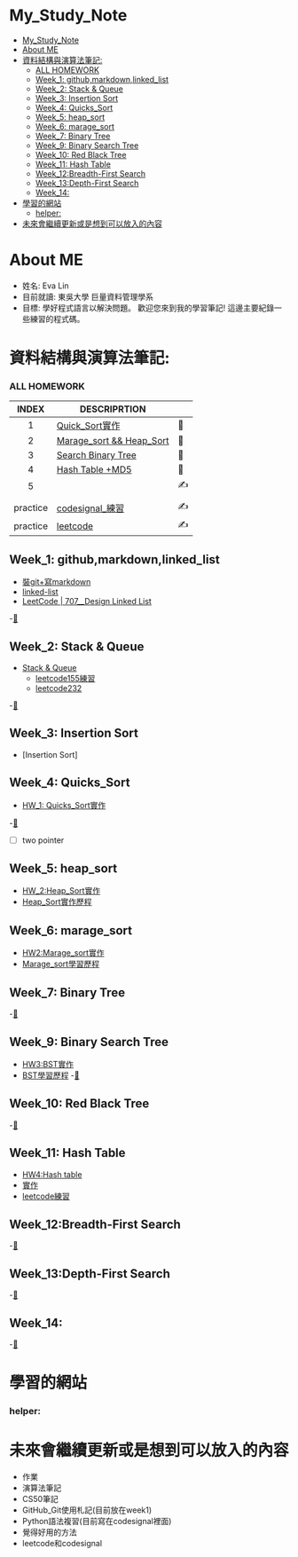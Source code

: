 # My_Study_Note

<!-- TOC START min:1 max:3 link:true asterisk:false update:true -->
- [My_Study_Note](#my_study_note)
- [About ME](#about-me)
- [資料結構與演算法筆記:](#資料結構與演算法筆記)
    - [ALL HOMEWORK](#all-homework)
  - [Week_1: github,markdown,linked_list](#week_1-githubmarkdownlinked_list)
  - [Week_2: Stack & Queue](#week_2-stack--queue)
  - [Week_3: Insertion Sort](#week_3-insertion-sort)
  - [Week_4: Quicks_Sort](#week_4-quicks_sort)
  - [Week_5: heap_sort](#week_5-heap_sort)
  - [Week_6: marage_sort](#week_6-marage_sort)
  - [Week_7: Binary Tree](#week_7-binary-tree)
  - [Week_9: Binary Search Tree](#week_9-binary-search-tree)
  - [Week_10: Red Black Tree](#week_10-red-black-tree)
  - [Week_11: Hash Table](#week_11-hash-table)
  - [Week_12:Breadth-First Search](#week_12breadth-first-search)
  - [Week_13:Depth-First Search](#week_13depth-first-search)
  - [Week_14:](#week_14)
- [學習的網站](#學習的網站)
    - [helper:](#helper)
- [未來會繼續更新或是想到可以放入的內容](#未來會繼續更新或是想到可以放入的內容)
<!-- TOC END -->





# About ME
* 姓名: Eva Lin
* 目前就讀: 東吳大學 巨量資料管理學系
* 目標: 學好程式語言以解決問題。
  歡迎您來到我的學習筆記! 這邊主要紀錄一些練習的程式碼。



# 資料結構與演算法筆記:

### ALL HOMEWORK
|INDEX|DESCRIPRTION|  |
|:----:|------------|--|
|1|[Quick_Sort實作](https://github.com/evaneversaydie/My_Study_Note/tree/master/HW1)|🙌|
|2|[Marage_sort && Heap_Sort](https://github.com/evaneversaydie/My_Study_Note/tree/master/HW2)|🙌|
|3|[Search Binary Tree](https://github.com/evaneversaydie/My_Study_Note/tree/master/HW3)|🙌|
|4|[Hash Table +MD5](https://github.com/evaneversaydie/My_Study_Note/tree/master/HW4)|🙌|
|5|[](https://github.com/evaneversaydie/My_Study_Note/tree/master/HW5)|✍|
||||
|practice|[codesignal_練習](https://github.com/evaneversaydie/My_Study_Note/tree/master/leetcode)|✍|
|practice|[leetcode](https://github.com/evaneversaydie/My_Study_Note/tree/master/leetcode)|✍|

## Week_1: github,markdown,linked_list
*  [裝git+寫markdown](https://github.com/evaneversaydie/My_Study_Note/blob/master/Week1_Linked%20list/%E6%8E%A5%E8%A7%B8github-%E4%BD%BF%E7%94%A8%E5%BF%83%E5%BE%97%2B%E8%A3%9Dgit%2B%E5%AF%ABmarkdown.md)
* [linked-list](https://github.com/evaneversaydie/My_Study_Note/blob/master/Week1_Linked%20list/Week1_Linked%20list.md)
*  [LeetCode | 707__Design Linked List](https://github.com/evaneversaydie/My_Study_Note/blob/master/leetcode/707_Design%20Linked%20List.ipynb)

-[📃](#my_study_note)


## Week_2: Stack & Queue

* [Stack & Queue]('https://github.com/evaneversaydie/My_Study_Note/tree/master/Week2_Stack%26Queue/week2_Stack&Queue.md')
  - [leetcode155練習](https://github.com/evaneversaydie/My_Study_Note/blob/master/leetcode/155.%20Min%20Stack.md)
  - [leetcode232 ](https://github.com/evaneversaydie/My_Study_Note/blob/master/leetcode/232%20Implement%20Queue%20using%20Stacks.md)

-[📃](#my_study_note)

## Week_3: Insertion Sort

*  [Insertion Sort]


## Week_4: Quicks_Sort
* [HW_1: Quicks_Sort實作](https://github.com/evaneversaydie/My_Study_Note/blob/master/Week4_QuickSort/Quick_Sort.ipynb)

-[📃](#my_study_note)
- [ ] two pointer

## Week_5: heap_sort
- [HW_2:Heap_Sort實作](https://github.com/evaneversaydie/My_Study_Note/blob/master/HW2/heap_sort_06170128.py)
- [Heap_Sort實作歷程](https://github.com/evaneversaydie/My_Study_Note/blob/master/HW2/heap_sort_%E5%AD%B8%E7%BF%92%E6%AD%B7%E7%A8%8B_%E6%B5%81%E7%A8%8B%E5%9C%96_%E5%8F%83%E8%80%83%E8%B3%87%E6%96%99.md)
## Week_6: marage_sort
- [HW2:Marage_sort實作](https://github.com/evaneversaydie/My_Study_Note/blob/master/HW2/merge_sort_06170128.py)
- [Marage_sort學習歷程](https://github.com/evaneversaydie/My_Study_Note/blob/master/HW2/merge_sort_%E5%AD%B8%E7%BF%92%E6%AD%B7%E7%A8%8B_%E6%B5%81%E7%A8%8B%E5%9C%96_%E5%8F%83%E8%80%83%E8%B3%87%E6%96%99.md)

## Week_7: Binary Tree
-[📃](#my_study_note)

## Week_9: Binary Search Tree
- [HW3:BST實作](https://github.com/evaneversaydie/My_Study_Note/blob/master/HW3/binary_search_tree_06170128.py)
- [BST學習歷程](https://github.com/evaneversaydie/My_Study_Note/blob/master/HW3/My_Study.ipynb)
-[📃](#my_study_note)

## Week_10: Red Black Tree
-[📃](#my_study_note)

## Week_11: Hash Table
- [HW4:Hash table]()
- [實作]()
- [leetcode練習](https://github.com/evaneversaydie/My_Study_Note/blob/master/leetcode/705.%20Design%20HashSet.md)

## Week_12:Breadth-First Search
-[📃](#my_study_note)

## Week_13:Depth-First Search
-[📃](#my_study_note)

## Week_14:
-[📃](#my_study_note)

# 學習的網站
### helper:

# 未來會繼續更新或是想到可以放入的內容
  * 作業
  * 演算法筆記
  * CS50筆記
  * GitHub_Git使用札記(目前放在week1)
  * Python語法複習(目前寫在codesignal裡面)
  * 覺得好用的方法
  * leetcode和codesignal
